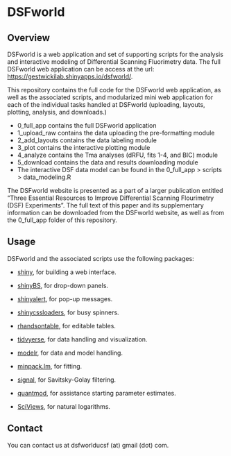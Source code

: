
<!-- README.md is generated from README.Rmd. Please edit that file -->

# DSFworld

## Overview

DSFworld is a web application and set of supporting scripts for the
analysis and interactive modeling of Differential Scanning Fluorimetry
data. The full DSFworld web application can be access at the url:
<https://gestwickilab.shinyapps.io/dsfworld/>.

This repository contains the full code for the DSFworld web application,
as well as the associated scripts, and modularized mini web application
for each of the individual tasks handled at DSFworld (uploading,
layouts, plotting, analysis, and downloads.)

  - 0_full_app contains the full DSFworld application
  - 1_upload_raw contains the data uploading the pre-formatting module 
  - 2_add_layouts contains the data labeling module
  - 3_plot contains the interactive plotting module
  - 4_analyze contains the Tma analyses (dRFU, fits 1-4, and BIC) module 
  - 5_download contains the data and results downloading module
  - The interactive DSF data model can be found in the 0_full_app > scripts > data_modeling.R

The DSFworld website is presented as a part of a larger publication
entitled “Three Essential Resources to Improve Differential Scanning
Flourimetry (DSF) Experiments”. The full text of this paper and its
supplementary information can be downloaded from the DSFworld website,
as well as from the 0\_full\_app folder of this repository.

## Usage

DSFworld and the associated scripts use the following packages:

  - [shiny](https://shiny.rstudio.com/), for building a web
    interface.

  - [shinyBS](https://cran.r-project.org/web/packages/shinyBS/shinyBS.pdf),
    for drop-down
    panels.

  - [shinyalert](https://cran.r-project.org/web/packages/shinyalert/shinyalert.pdf),
    for pop-up
    messages.

  - [shinycssloaders](https://cran.r-project.org/web/packages/shinycssloaders/shinycssloaders.pdf),
    for busy
    spinners.

  - [rhandsontable](https://cran.r-project.org/web/packages/rhandsontable/rhandsontable.pdf),
    for editable tables.

  - [tidvyerse](https://www.tidyverse.org/), for data handling and
    visualization.

  - [modelr](https://cran.r-project.org/web/packages/modelr/modelr.pdf),
    for data and model
    handling.

  - [minpack.lm](https://cran.r-project.org/web/packages/minpack.lm/minpack.lm.pdf),
    for fitting.

  - [signal](https://cran.r-project.org/web/packages/signal/signal.pdf),
    for Savitsky-Golay
    filtering.

  - [quantmod](https://cran.r-project.org/web/packages/quantmod/quantmod.pdf),
    for assistance starting parameter
    estimates.

  - [SciViews](https://cran.r-project.org/web/packages/SciViews/SciViews.pdf),
    for natural logarithms.

## Contact

You can contact us at dsfworlducsf (at) gmail (dot) com.
